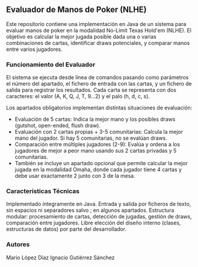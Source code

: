 ## Evaluador de Manos de Poker (NLHE)
Este repositorio contiene una implementación en Java de un sistema para evaluar manos de poker en la modalidad No-Limit Texas Hold'em (NLHE). El objetivo es calcular la mejor jugada posible dada una o varias combinaciones de cartas, identificar draws potenciales, y comparar manos entre varios jugadores.

### Funcionamiento del Evaluador
El sistema se ejecuta desde línea de comandos pasando como parámetros el número del apartado, el fichero de entrada con las cartas, y un fichero de salida para registrar los resultados. Cada carta se representa con dos caracteres: el valor (A, K, Q, J, T, 9...2) y el palo (h, d, c, s).

Los apartados obligatorios implementan distintas situaciones de evaluación:

- Evaluación de 5 cartas: Indica la mejor mano y los posibles draws (gutshot, open-ended, flush draw).
- Evaluación con 2 cartas propias + 3-5 comunitarias: Calcula la mejor mano del jugador. Si hay 5 comunitarias, no se evalúan draws.
- Comparación entre múltiples jugadores (2-9): Evalúa y ordena a los jugadores de mejor a peor mano usando sus 2 cartas privadas y 5 comunitarias.
- También se incluye un apartado opcional que permite calcular la mejor jugada en la modalidad Omaha, donde cada jugador tiene 4 cartas y debe usar exactamente 2 junto con 3 de la mesa.

### Características Técnicas
Implementado íntegramente en Java.
Entrada y salida por ficheros de texto, sin espacios ni separadores salvo ; en algunos apartados.
Estructura modular: procesamiento de cartas, detección de jugadas, gestión de draws, comparación entre jugadores.
Libre elección del diseño interno (clases, estructuras de datos) por parte del desarrollador.

### Autores
Mario López Díaz
Ignacio Gutiérrez Sánchez

